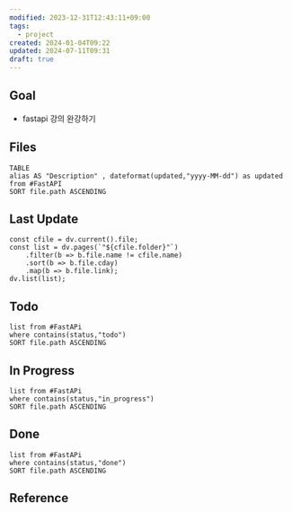 ```yaml
---
modified: 2023-12-31T12:43:11+09:00
tags:
  - project
created: 2024-01-04T09:22
updated: 2024-07-11T09:31
draft: true
---
```



## Goal

- fastapi 강의 완강하기


## Files


```dataview
TABLE 
alias AS "Description" , dateformat(updated,"yyyy-MM-dd") as updated
from #FastAPI 
SORT file.path ASCENDING
```

## Last Update

```dataviewjs
const cfile = dv.current().file;
const list = dv.pages(`"${cfile.folder}"`)
    .filter(b => b.file.name != cfile.name)
    .sort(b => b.file.cday)
    .map(b => b.file.link);
dv.list(list);
```


## Todo


```dataview
list from #FastAPi 
where contains(status,"todo")
SORT file.path ASCENDING
```


## In Progress

```dataview
list from #FastAPi 
where contains(status,"in_progress")
SORT file.path ASCENDING
```


## Done

```dataview
list from #FastAPi 
where contains(status,"done")
SORT file.path ASCENDING
```


## Reference
